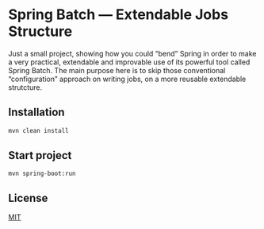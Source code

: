 # Spring Batch — Extendable Jobs Structure

Just a small project, showing how you could “bend” Spring in order to make a very practical, extendable and improvable use of its powerful tool called Spring Batch. The main purpose here is to skip those conventional “configuration” approach on writing jobs, on a more reusable extendable strutcture.

## Installation

```bash
mvn clean install
```

## Start project

```maven
mvn spring-boot:run
```

## License
[MIT](https://choosealicense.com/licenses/mit/)
